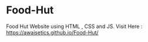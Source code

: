 # Food-Hut
Food Hut Website using HTML , CSS and JS.
Visit Here : https://awaisetics.github.io/Food-Hut/
